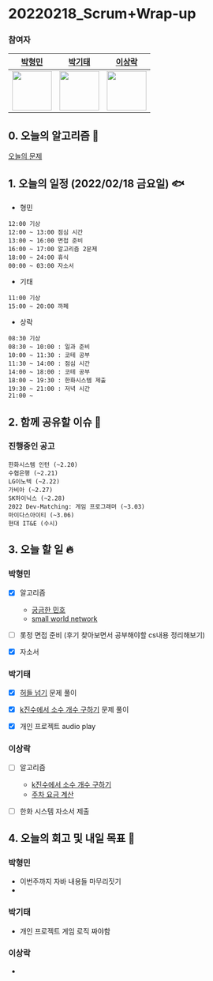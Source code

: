 # 20220218_Scrum+Wrap-up

### 참여자

| [박형민](https://github.com/npnppn)  | [박기태](https://github.com/idiot-kitto)   | [이상락](https://github.com/SangRakee)  |
| :------: | :------: | :------:
|<img src="https://github.com/npnppn.png" width="80"> | <img src="https://github.com/idiot-kitto.png" width="80">|<img src="https://github.com/SangRakee.png" width="80">

## 0. 오늘의 알고리즘 🎈
[오늘의 문제](
https://github.com/tony9402/baekjoon/blob/main/picked.md) 



## 1. 오늘의 일정 (2022/02/18 금요일) 🐟

- 형민
```
12:00 기상
12:00 ~ 13:00 점심 시간
13:00 ~ 16:00 면접 준비
16:00 ~ 17:00 알고리즘 2문제
18:00 ~ 24:00 휴식
00:00 ~ 03:00 자소서
```

- 기태
```
11:00 기상
15:00 ~ 20:00 까페
```

- 상락
```
08:30 기상
08:30 ~ 10:00 : 일과 준비
10:00 ~ 11:30 : 코테 공부
11:30 ~ 14:00 : 점심 시간
14:00 ~ 18:00 : 코테 공부
18:00 ~ 19:30 : 한화시스템 제출
19:30 ~ 21:00 : 저녁 시간
21:00 ~
```

## 2. 함께 공유할 이슈 💌



### 진행중인 공고
```
한화시스템 인턴 (~2.20)
수협은행 (~2.21)
LG이노텍 (~2.22)
가비아 (~2.27)
SK하이닉스 (~2.28)
2022 Dev-Matching: 게임 프로그래머 (~3.03)
마이다스아이티 (~3.06)
현대 IT&E (수시)

```



## 3. 오늘 할 일 🔥



### 박형민
- [x] 알고리즘
    - [궁금한 민호](https://www.acmicpc.net/problem/1507)
    - [small world network](https://www.acmicpc.net/problem/18243)
- [ ] 롯정 면접 준비 (후기 찾아보면서 공부해야할 cs내용 정리해보기)
- [x] 자소서


### 박기태
- [x] [허들 넘기](https://www.acmicpc.net/problem/23286) 문제 풀이
- [x] [k진수에서 소수 개수 구하기](https://programmers.co.kr/learn/courses/30/lessons/92335) 문제 풀이
- [x] 개인 프로젝트 audio play



### 이상락
- [ ] 알고리즘
    - [k진수에서 소수 개수 구하기](https://programmers.co.kr/learn/courses/30/lessons/92335)
    - [주차 요금 계산](https://programmers.co.kr/learn/courses/30/lessons/92341)
- [ ] 한화 시스템 자소서 제출




## 4. 오늘의 회고 및 내일 목표 🎈


### 박형민

- 이번주까지 자바 내용들 마무리짓기
- 

### 박기태

- 개인 프로젝트 게임 로직 짜야함

### 이상락
- 
